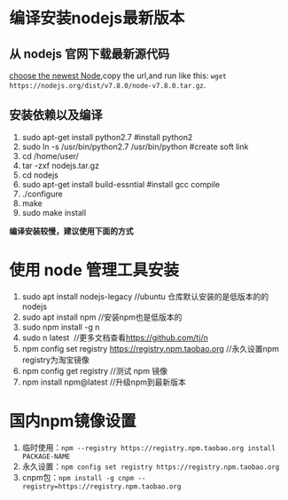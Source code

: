 # 编译安装nodejs最新版本
## 从 nodejs 官网下载最新源代码
[choose the newest Node](https://nodejs.org/en/download/current/),copy the url,and run like this: `wget https://nodejs.org/dist/v7.8.0/node-v7.8.0.tar.gz`.  

## 安装依赖以及编译
1. sudo apt-get install python2.7 #install python2
2. sudo ln -s /usr/bin/python2.7 /usr/bin/python #create soft link
3. cd /home/user/
4. tar -zxf nodejs.tar.gz
5. cd nodejs
6. sudo apt-get install build-essntial #install gcc compile
7. ./configure
8. make
9. sudo make install 

**编译安装较慢，建议使用下面的方式**  

# 使用 node 管理工具安装
1. sudo apt install nodejs-legacy //ubuntu 仓库默认安装的是低版本的的 nodejs
2. sudo apt install npm //安装npm也是低版本的
3. sudo npm install -g n
4. sudo n latest  //更多文档查看<https://github.com/tj/n>
5. npm config set registry https://registry.npm.taobao.org //永久设置npm registry为淘宝镜像
6. npm config get registry //测试 npm 镜像
7. npm install npm@latest //升级npm到最新版本

# 国内npm镜像设置
1. 临时使用：`npm --registry https://registry.npm.taobao.org install PACKAGE-NAME`
2. 永久设置：`npm config set registry https://registry.npm.taobao.org`
3. cnpm包：`npm install -g cnpm --registry=https://registry.npm.taobao.org`
